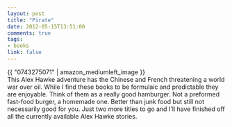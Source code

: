 ```yaml
---
layout: post
title: "Pirate"
date: 2012-05-15T13:51:00
comments: true
tags:
- books
link: false
---
```

{{ "0743275071" | amazon_mediumleft_image }}  
This Alex Hawke adventure has the Chinese and French threatening a world war over oil. While I find these books to be formulaic and predictable they are enjoyable. Think of them as a really good hamburger. Not a preformed fast-food burger, a homemade one. Better than junk food but still not necessarily good for you. Just two more titles to go and I'll have finished off all the currently available Alex Hawke stories. 
